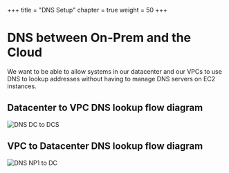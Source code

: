 +++
title = "DNS Setup"
chapter = true
weight = 50
+++

# DNS between On-Prem and the Cloud

We want to be able to allow systems in our datacenter and our VPCs to use DNS to lookup addresses without having to manage DNS servers on EC2 instances.

## Datacenter to VPC DNS lookup flow diagram

![DNS DC to DCS](../images/dns-dc1tonp1.png)

## VPC to Datacenter DNS lookup flow diagram

![DNS NP1 to DC](../images/dns-np1todc.png)
